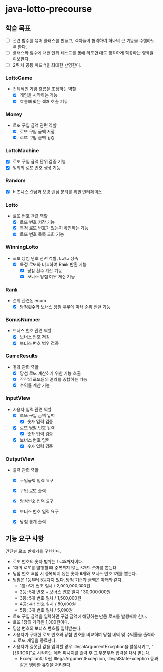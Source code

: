 # java-lotto-precourse

## 학습 목표
- [ ] 관련 함수를 묶어 클래스를 만들고, 객체들이 협력하여 하나의 큰 기능을 수행하도록 한다.
- [ ] 클래스와 함수에 대한 단위 테스트를 통해 의도한 대로 정확하게 작동하는 영역을 확보한다. 
- [ ] 2주 차 공통 피드백을 최대한 반영한다.

### LottoGame
- 전체적인 게임 흐름을 조정하는 역할
  - [x] 게임을 시작하는 기능
  - [x] 흐름에 맞는 객체 호출 기능

### Money
- 로또 구입 금액 관련 역할
  - [x] 로또 구입 금액 저장
  - [x] 로또 구입 금액 검증

### LottoMachine
- [X] 로또 구입 금액 단위 검증 기능
- [x] 임의의 로또 번호 생성 기능

### Random
- [x] 비즈니스 랜덤과 모킹 랜덤 분리를 위한 인터페이스

### Lotto
- 로또 번호 관련 역할
  - [x] 로또 번호 저장 기능
  - [x] 특정 로또 번호가 있는지 확인하는 기능
  - [x] 로또 번호 목록 조회 기능

### WinningLotto
- 로또 당첨 번호 관련 역할, Lotto 상속
  - [x] 특정 로또와 비교하여 Rank 반환 기능
    - [x] 당첨 횟수 계산 기능
    - [x] 보너스 당첨 여부 계산 기능

### Rank
- 순위 관련된 enum
  - [x] 당첨횟수와 보너스 당첨 유무에 따라 순위 반환 기능

### BonusNumber
- 보너스 번호 관련 역할
  - [x] 보너스 번호 저장
  - [x] 보너스 번호 범위 검증

### GameResults
- 결과 관련 역할
  - [x] 당첨 로또 계산하기 위한 기능 호출
  - [x] 각각의 로또들의 결과를 종합하는 기능
  - [x] 수익률 계산 기능

### InputView
- 사용자 입력 관련 역할
  - [x] 로또 구입 금액 입력
    - [x] 숫자 입력 검증
  - [x] 로또 당첨 번호 입력
    - [x] 숫자 입력 검증
  - [x] 보너스 번호 입력
    - [x] 숫자 입력 검증

### OutputView
- 출력 관련 역할
  - [x] 구입금액 입력 요구
  - [x] 구입 로또 출력
  - [x] 당첨번호 입력 요구
  - [x] 보너스 번호 입력 요구
  - [x] 당첨 통계 출력


## 기능 요구 사항
간단한 로또 발매기를 구현한다.

* 로또 번호의 숫자 범위는 1~45까지이다. 
* 1개의 로또를 발행할 때 중복되지 않는 6개의 숫자를 뽑는다. 
* 당첨 번호 추첨 시 중복되지 않는 숫자 6개와 보너스 번호 1개를 뽑는다. 
* 당첨은 1등부터 5등까지 있다. 당첨 기준과 금액은 아래와 같다. 
  * 1등: 6개 번호 일치 / 2,000,000,000원 
  * 2등: 5개 번호 + 보너스 번호 일치 / 30,000,000원 
  * 3등: 5개 번호 일치 / 1,500,000원 
  * 4등: 4개 번호 일치 / 50,000원 
  * 5등: 3개 번호 일치 / 5,000원
* 로또 구입 금액을 입력하면 구입 금액에 해당하는 만큼 로또를 발행해야 한다. 
* 로또 1장의 가격은 1,000원이다.
* 당첨 번호와 보너스 번호를 입력받는다. 
* 사용자가 구매한 로또 번호와 당첨 번호를 비교하여 당첨 내역 및 수익률을 출력하고 로또 게임을 종료한다. 
* 사용자가 잘못된 값을 입력할 경우 IllegalArgumentException을 발생시키고, "[ERROR]"로 시작하는 에러 메시지를 출력 후 그 부분부터 입력을 다시 받는다. 
  * Exception이 아닌 IllegalArgumentException, IllegalStateException 등과 같은 명확한 유형을 처리한다.